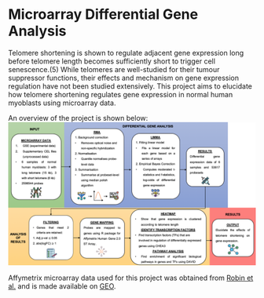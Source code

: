 # Microarray Differential Gene Analysis
Telomere shortening is shown to regulate adjacent gene expression long before telomere length becomes sufficiently short to trigger cell senescence.(5) While telomeres are well-studied for their tumour suppressor functions, their effects and mechanism on gene expression regulation have not been studied extensively. This project aims to elucidate how
telomere shortening regulates gene expression in normal human myoblasts using microarray data.

An overview of the project is shown below:
![](https://github.com/Amandahsr/LSM3241_CA1/blob/main/Results/Project%20Overview.png)

Affymetrix microarray data used for this project was obtained from [Robin et al.](https://pubmed.ncbi.nlm.nih.gov/25403178/) and is made available on [GEO](https://www.ncbi.nlm.nih.gov/geo/query/acc.cgi?acc=GSE48973).
